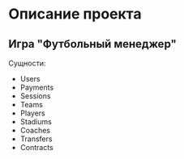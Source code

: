 # Описание проекта
## Игра "Футбольный менеджер"
Сущности:
 * Users
 * Payments
 * Sessions
 * Teams
 * Players
 * Stadiums
 * Coaches
 * Transfers 
 * Contracts